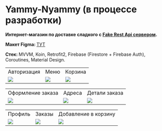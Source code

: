 # Yammy-Nyammy (в процессе разработки)

<p><b>Интернет-магазин по доставке сладкого с <a href="https://github.com/ph00per/Fake-json-server-for-Yammy-Nyammy">Fake Rest Api сервером</a>.</b></p>
<p><b>Макет Figma: </b><a href="https://www.figma.com/file/zYyr1oB31QX1yDd2RIYqJV/YammyNyammy?node-id=0%3A1">ТУТ</a></p>
<p><b>Стек: </b>MVVM, Koin, Retrofit2, Firebase (Firestore + Firebase Auth), Coroutines, Material Design.</p>

<table align="middle">
  <tr>
    <td align="middle">Авторизация</td>
    <td align="middle">Меню</td>
    <td align="middle">Корзина</td>
  </tr>
  <tr>
    <td><img src="https://sun1-14.userapi.com/wRDrBPpejpftoKwpRZszdp1BPl3STNh--VaN6A/482u_iVoToU.jpg"></td>
    <td><img src="https://sun1-47.userapi.com/rIdxONmacK2sAVIviq4MrMcu5UcsNr7_OMmI_Q/zD8XuiY0BmQ.jpg"></td>
    <td><img src="https://sun1-30.userapi.com/LBhpdMyx5JFrW-62ryXvwwyAZF3hH3u-5F3J0A/QgD1CjSgxMo.jpg"></td>
  </tr>
</table>

<table align="middle">
  <tr>
    <td align="middle">Оформление заказа</td>
    <td align="middle">Адреса</td>
    <td align="middle">Детали заказа</td>
  </tr>
  <tr>
    <td><img src="https://sun1-21.userapi.com/vTj3nlWzU5oVA6tLXX1pmB__rVyrfC4LmTymQQ/zCSaRvMilOM.jpg"></td>
    <td><img src="https://sun1-30.userapi.com/yMR4d7HGm8PnDRrl80uN0B3aBgATvVxnmXGJKA/Zq7NnhGWpb8.jpg"></td>
    <td><img src="https://sun1-20.userapi.com/N_vmFYc9qA-QD0pbXGVSrAFtMpRHViNJ92leCw/r8eTjd1DZDY.jpg"></td>
  </tr>
</table>

<table align="middle">
  <tr>
    <td align="middle">Профиль</td>
    <td align="middle">Заказы</td>
    <td align="middle">Добавление в корзину</td>
  </tr>
  <tr>
    <td><img src="https://sun1-92.userapi.com/WGqgUC3UmvGLpvekrrHJg4zBuzYnTq4nw73W2Q/RYoqRuRt1U4.jpg"></td>
    <td><img src="https://sun1-20.userapi.com/Jruttke-d5_LlGitZz6t964_2FMdEmmTDurqYg/mtUM81LU4mA.jpg"></td>
    <td><img src="https://sun1-89.userapi.com/DTgLlXYkqcFbSeoT_PPAbKIC7098_RuxoRkvGQ/IcV0SFXeQFY.jpg"></td>
  </tr>
</table>

